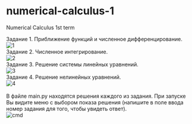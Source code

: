 # numerical-calculus-1
Numerical Calculus 1st term

Задание 1.  Приближение функций и численное дифференцирование.\
![1](https://user-images.githubusercontent.com/9623983/105612226-1c0d0f80-5dd4-11eb-8aef-1668edb51754.png)\
Задание 2. Численное интегрирование.\
![2](https://user-images.githubusercontent.com/9623983/105613106-dc492680-5dd9-11eb-8409-0258111f1ccc.png)\
Задание 3. Решение системы линейных уравнений.\
![3](https://user-images.githubusercontent.com/9623983/105625815-23203600-5e45-11eb-9b37-a2ad05f72d30.png)\
Задание 4. Решение нелинейных уравнений.\
![4](https://user-images.githubusercontent.com/9623983/105626018-ccb3f700-5e46-11eb-86fd-a3869a6fee0f.png)\
\
В файле main.py находятся решения каждого из задания. При запуске Вы видите меню с выбором показа решения (напишите в поле ввода номер задания для того, чтобы увидеть ответ).\
![cmd](https://user-images.githubusercontent.com/9623983/105626237-e43faf80-5e47-11eb-8924-17d5890bd9aa.png)



